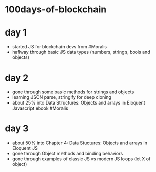 # 100days-of-blockchain
# day 1
- started JS for blockchain devs from #Moralis
- haflway through basic JS data types (numbers, strings, bools and objects)

# day 2
- gone through some basic methods for strings and objects
- learning JSON parse, stringify for deep cloning
- about 25% into Data Structures: Objects and  arrays in Eloquent Javascript ebook #Moralis

# day 3
- about 50% into Chapter 4: Data Stuctures: Objects and arrays in Eloquent JS
- gone through Object methods and binding behaviors
- gone through examples of classic JS vs modern JS loops (let X of object) 